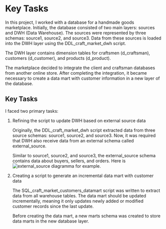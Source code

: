 # Key Tasks

In this project, I worked with a database for a handmade goods marketplace. Initially, the database consisted of two main layers: sources and DWH (Data Warehouse). The sources were represented by three schemas: source1, source2, and source3. Data from these sources is loaded into the DWH layer using the DDL_craft_market_dwh script.

The DWH layer contains dimension tables for craftsmen (d_craftsman), customers (d_customer), and products (d_product).

The marketplace decided to integrate the client and craftsman databases from another online store. After completing the integration, it became necessary to create a data mart with customer information in a new layer of the database.

## Key Tasks

I faced two primary tasks:

1. Refining the script to update DWH based on external source data

   Originally, the DDL_craft_market_dwh script extracted data from three source schemas: source1, source2, and source3. Now, it was required that DWH also receive data from an external schema called external_source.

   Similar to source1, source2, and source3, the external_source schema contains data about buyers, sellers, and orders. Here is ![external_source diagramma](https://github.com/hellodiogenes/crafts_market_datamart/tree/main/image/external_source.png) for example.

2. Creating a script to generate an incremental data mart with customer data

   The SQL_craft_market_customers_datamart script was written to extract data from all warehouse tables. The data mart should be updated incrementally, meaning it only updates newly added or modified customer records since the last update.

   Before creating the data mart, a new marts schema was created to store data marts in the new database layer.